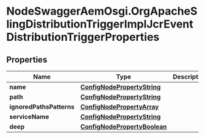 # NodeSwaggerAemOsgi.OrgApacheSlingDistributionTriggerImplJcrEventDistributionTriggerProperties

## Properties
Name | Type | Description | Notes
------------ | ------------- | ------------- | -------------
**name** | [**ConfigNodePropertyString**](ConfigNodePropertyString.md) |  | [optional] 
**path** | [**ConfigNodePropertyString**](ConfigNodePropertyString.md) |  | [optional] 
**ignoredPathsPatterns** | [**ConfigNodePropertyArray**](ConfigNodePropertyArray.md) |  | [optional] 
**serviceName** | [**ConfigNodePropertyString**](ConfigNodePropertyString.md) |  | [optional] 
**deep** | [**ConfigNodePropertyBoolean**](ConfigNodePropertyBoolean.md) |  | [optional] 


